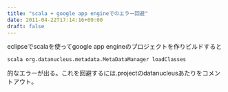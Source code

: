 ```yaml
---
title: "scala + google app engineでのエラー回避"
date: 2011-04-22T17:14:16+09:00
draft: false
---
```


eclipseでscalaを使ってgoogle app engineのプロジェクトを作りビルドすると
```
scala org.datanucleus.metadata.MetaDataManager loadClasses
```
的なエラーが出る。これを回避するには.projectのdatanucleusあたりをコメントアウト。